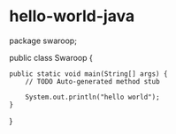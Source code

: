 # hello-world-java
package swaroop;

public class Swaroop {

	public static void main(String[] args) {
		// TODO Auto-generated method stub

		System.out.println("hello world");
	}
}
